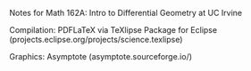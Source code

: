 Notes for Math 162A: Intro to Differential Geometry at UC Irvine

Compilation: PDFLaTeX via TeXlipse Package for Eclipse (projects.eclipse.org/projects/science.texlipse)

Graphics: Asymptote (asymptote.sourceforge.io/)
